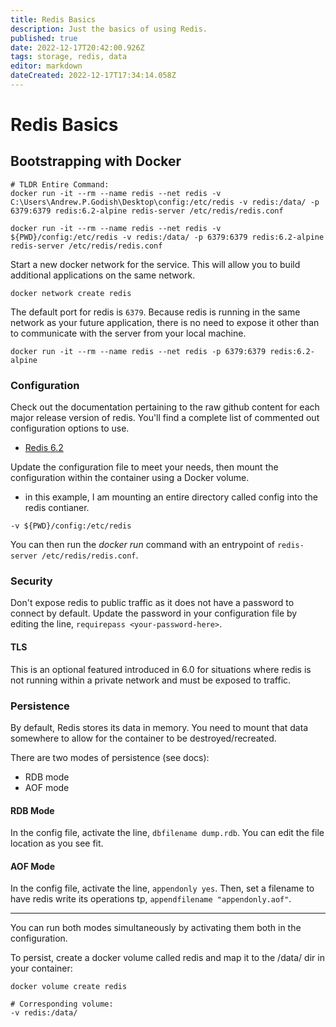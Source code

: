 ```yaml
---
title: Redis Basics
description: Just the basics of using Redis.
published: true
date: 2022-12-17T20:42:00.926Z
tags: storage, redis, data
editor: markdown
dateCreated: 2022-12-17T17:34:14.058Z
---
```


# Redis Basics	

## Bootstrapping with Docker

```
# TLDR Entire Command:
docker run -it --rm --name redis --net redis -v C:\Users\Andrew.P.Godish\Desktop\config:/etc/redis -v redis:/data/ -p 6379:6379 redis:6.2-alpine redis-server /etc/redis/redis.conf

docker run -it --rm --name redis --net redis -v ${PWD}/config:/etc/redis -v redis:/data/ -p 6379:6379 redis:6.2-alpine redis-server /etc/redis/redis.conf
```

Start a new docker network for the service. This will allow you to build additional applications on the same network. 

```
docker network create redis
```

The default port for redis is `6379`. Because redis is running in the same network as your future application, there is no need to expose it other than to communicate with the server from your local machine.

```
docker run -it --rm --name redis --net redis -p 6379:6379 redis:6.2-alpine
```

### Configuration

Check out the documentation pertaining to the raw github content for each major release version of redis. You'll find a complete list of commented out configuration options to use.

- [Redis 6.2](https://raw.githubusercontent.com/redis/redis/6.2/redis.conf)

Update the configuration file to meet your needs, then mount the configuration within the container using a Docker volume. 

- in this example, I am mounting an entire directory called config into the redis contianer. 

`-v ${PWD}/config:/etc/redis`

You can then run the *docker run* command with an entrypoint of `redis-server /etc/redis/redis.conf`.

### Security

Don't expose redis to public traffic as it does not have a password to connect by default. Update the password in your configuration file by editing the line, `requirepass <your-password-here>`.

#### TLS 

This is an optional featured introduced in 6.0 for situations where redis is not running within a private network and must be exposed to traffic. 

### Persistence

By default, Redis stores its data in memory. You need to mount that data somewhere to allow for the container to be destroyed/recreated. 

There are two modes of persistence (see docs):
- RDB mode
- AOF mode

#### RDB Mode

In the config file, activate the line, `dbfilename dump.rdb`. You can edit the file location as you see fit. 

#### AOF Mode

In the config file, activate the line, `appendonly yes`. Then, set a filename to have redis write its operations tp, `appendfilename "appendonly.aof"`.

---

You can run both modes simultaneously by activating them both in the configuration. 

To persist, create a docker volume called redis and map it to the /data/ dir in your container:

```
docker volume create redis

# Corresponding volume:
-v redis:/data/
```






